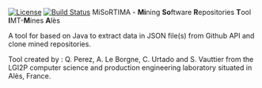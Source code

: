 [![License](https://img.shields.io/badge/License-Apache%202.0-blue.svg)](https://opensource.org/licenses/Apache-2.0) [![Build Status](https://travis-ci.com/DedalArmy/MISORTIMA.svg?branch=master)](https://travis-ci.com/DedalArmy/MISORTIMA)
MiSoRTIMA - **Mi**ning **So**ftware **R**epositories **T**ool **I**MT-**M**ines **A**lès

A tool for based on Java to extract data in JSON file(s) from Github API  and clone mined repositories.    

Tool created by : Q. Perez, A. Le Borgne, C. Urtado and S. Vauttier from the LGI2P computer science and production engineering laboratory situated in Alès, France.